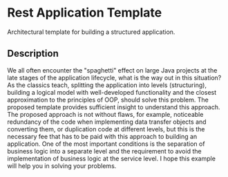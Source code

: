# Rest Application Template
Architectural template for building a structured application.
## Description
We all often encounter the "spaghetti" effect on large Java projects at the late stages of the application lifecycle,
what is the way out in this situation? As the classics teach, splitting the application into levels (structuring), building
a logical model with well-developed functionality and the closest approximation to the principles of OOP, should solve this problem.
The proposed template provides sufficient insight to understand this approach. The proposed approach is not without flaws,
for example, noticeable redundancy of the code when implementing data transfer objects and converting them, or duplication
code at different levels, but this is the necessary fee that has to be paid with this approach to building an application.
One of the most important conditions is the separation of business logic into a separate level and the requirement
to avoid the implementation of business logic at the service level. I hope this example will help you in solving your problems.


